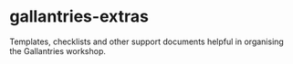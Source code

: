 # gallantries-extras
Templates, checklists and other support documents helpful in organising the Gallantries workshop. 
